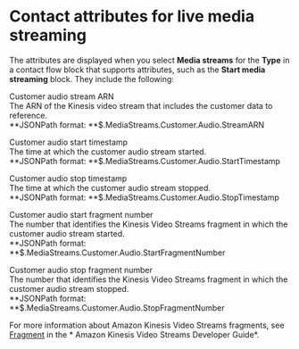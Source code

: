 # Contact attributes for live media streaming<a name="media-streaming-attributes"></a>

The attributes are displayed when you select **Media streams** for the **Type** in a contact flow block that supports attributes, such as the **Start media streaming** block\. They include the following:

Customer audio stream ARN  
The ARN of the Kinesis video stream that includes the customer data to reference\.  
**JSONPath format: **$\.MediaStreams\.Customer\.Audio\.StreamARN

Customer audio start timestamp  
The time at which the customer audio stream started\.  
**JSONPath format: **$\.MediaStreams\.Customer\.Audio\.StartTimestamp

Customer audio stop timestamp  
The time at which the customer audio stream stopped\.  
**JSONPath format: **$\.MediaStreams\.Customer\.Audio\.StopTimestamp

Customer audio start fragment number  
The number that identifies the Kinesis Video Streams fragment in which the customer audio stream started\.  
**JSONPath format: **$\.MediaStreams\.Customer\.Audio\.StartFragmentNumber

Customer audio stop fragment number  
The number that identifies the Kinesis Video Streams fragment in which the customer audio stream stopped\.  
**JSONPath format: **$\.MediaStreams\.Customer\.Audio\.StopFragmentNumber

For more information about Amazon Kinesis Video Streams fragments, see [Fragment](https://docs.aws.amazon.com/kinesisvideostreams/latest/dg/API_reader_Fragment.html) in the * Amazon Kinesis Video Streams Developer Guide*\.

